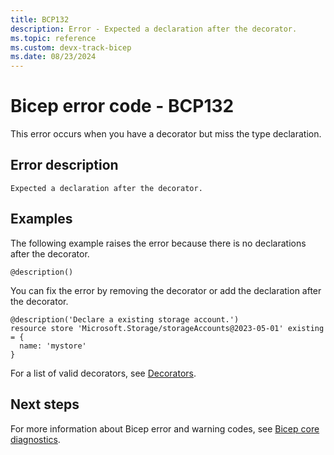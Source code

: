 ```yaml
---
title: BCP132
description: Error - Expected a declaration after the decorator.
ms.topic: reference
ms.custom: devx-track-bicep
ms.date: 08/23/2024
---
```


# Bicep error code - BCP132

This error occurs when you have a decorator but miss the type declaration.

## Error description

`Expected a declaration after the decorator.`

## Examples

The following example raises the error because there is no declarations after the decorator.

```bicep
@description()
```

You can fix the error by removing the decorator or add the declaration after the decorator.  

```bicep
@description('Declare a existing storage account.')
resource store 'Microsoft.Storage/storageAccounts@2023-05-01' existing = {
  name: 'mystore'
}
```

For a list of valid decorators, see [Decorators](../files.md#decorators).

## Next steps

For more information about Bicep error and warning codes, see [Bicep core diagnostics](../bicep-core-diagnostics.md).